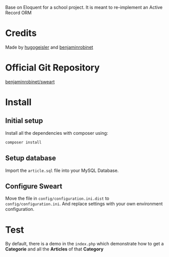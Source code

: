 Base on Eloquent for a school project.
It is meant to re-implement an Active Record ORM

# Credits
Made by [hugogeisler](https://github.com/hugogeisler) and [benjaminrobinet](https://github.com/benjaminrobinet)

# Official Git Repository
[benjaminrobinet/sweart](https://github.com/benjaminrobinet/sweart)

# Install
## Initial setup
Install all the dependencies with composer using:
```bash
composer install
```

## Setup database
Import the `article.sql` file into your MySQL Database.

## Configure Sweart
Move the file in `config/configuration.ini.dist` to `config/configuration.ini`. And replace settings with your own environment configuration.

# Test
By default, there is a demo in the `index.php` which demonstrate how to get a **Categorie** and all the **Articles** of that **Category**
